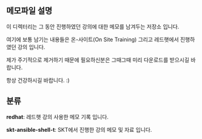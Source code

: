 ## 메모파일 설명

이 디렉터리는 그 동안 진행하였던 강의에 대한 메모를 남겨두는 저장소 입니다.

여기에 보통 남기는 내용들은 온-사이트(On Site Training) 그리고 레드햇에서 진행하였던 강의 입니다.

제가 주기적으로 제거하기 때문에 필요하신분은 그때그때 미리 다운로드를 받으시길 바랍니다.

항상 건강하시길 바랍니다. :) 

## 분류

__redhat__: 레드햇 강의 사용한 메모 기록 입니다.

__skt-ansible-shell-t__: SKT에서 진행한 강의 메모 및 자료 입니다.

